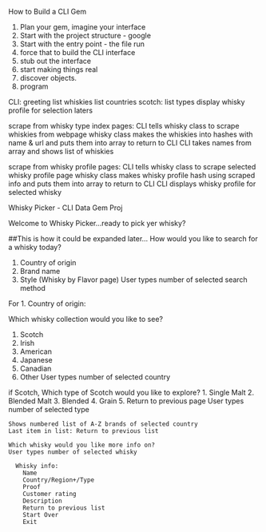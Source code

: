 How to Build a CLI Gem

1. Plan your gem, imagine your interface
2. Start with the project structure - google
3. Start with the entry point - the file run
4. force that to build the CLI interface
5. stub out the interface
6. start making things real
7. discover objects.
8. program


CLI:
greeting
list whiskies
  list countries
  scotch: list types
display whisky profile for selection
laters

scrape from whisky type index pages:
  CLI tells whisky class to scrape whiskies from webpage
  whisky class makes the whiskies into hashes with name & url and puts them into array to return to CLI
  CLI takes names from array and shows list of whiskies

scrape from whisky profile pages:
  CLI tells whisky class to scrape selected whisky profile page
  whisky class makes whisky profile hash using scraped info and puts them into array to return to CLI
  CLI displays whisky profile for selected whisky


Whisky Picker - CLI Data Gem Proj

Welcome to Whisky Picker...ready to pick yer whisky?

##This is how it could be expanded later...
How would you like to search for a whisky today?
1. Country of origin
2. Brand name
3. Style (Whisky by Flavor page)
User types number of selected search method

For 1. Country of origin:


  Which whisky collection would you like to see?
  1. Scotch
  2. Irish
  3. American
  4. Japanese
  5. Canadian
  6. Other
  User types number of selected country

   if Scotch,
    Which type of Scotch would you like to explore?
    1. Single Malt
    2. Blended Malt
    3. Blended
    4. Grain
    5. Return to previous page
    User types number of selected type

    Shows numbered list of A-Z brands of selected country
    Last item in list: Return to previous list

    Which whisky would you like more info on?
    User types number of selected whisky

      Whisky info:
        Name
        Country/Region+/Type
        Proof
        Customer rating
        Description
        Return to previous list
        Start Over
        Exit
